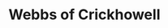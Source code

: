 ---
title: "Webbs of Crickhowell"
url: /crickhowell/webbs-of-crickhowell/
shop: department store
---